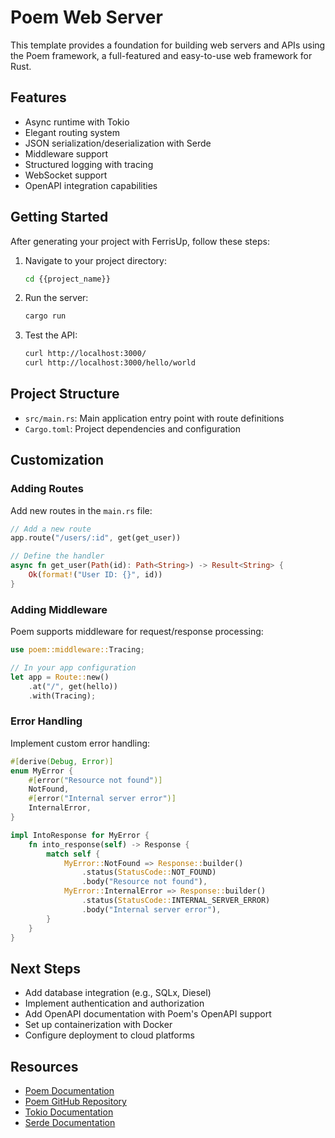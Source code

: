 # Poem Web Server

This template provides a foundation for building web servers and APIs using the Poem framework, a full-featured and easy-to-use web framework for Rust.

## Features

- Async runtime with Tokio
- Elegant routing system
- JSON serialization/deserialization with Serde
- Middleware support
- Structured logging with tracing
- WebSocket support
- OpenAPI integration capabilities

## Getting Started

After generating your project with FerrisUp, follow these steps:

1. Navigate to your project directory:
   ```bash
   cd {{project_name}}
   ```

2. Run the server:
   ```bash
   cargo run
   ```

3. Test the API:
   ```bash
   curl http://localhost:3000/
   curl http://localhost:3000/hello/world
   ```

## Project Structure

- `src/main.rs`: Main application entry point with route definitions
- `Cargo.toml`: Project dependencies and configuration

## Customization

### Adding Routes

Add new routes in the `main.rs` file:

```rust
// Add a new route
app.route("/users/:id", get(get_user))

// Define the handler
async fn get_user(Path(id): Path<String>) -> Result<String> {
    Ok(format!("User ID: {}", id))
}
```

### Adding Middleware

Poem supports middleware for request/response processing:

```rust
use poem::middleware::Tracing;

// In your app configuration
let app = Route::new()
    .at("/", get(hello))
    .with(Tracing);
```

### Error Handling

Implement custom error handling:

```rust
#[derive(Debug, Error)]
enum MyError {
    #[error("Resource not found")]
    NotFound,
    #[error("Internal server error")]
    InternalError,
}

impl IntoResponse for MyError {
    fn into_response(self) -> Response {
        match self {
            MyError::NotFound => Response::builder()
                .status(StatusCode::NOT_FOUND)
                .body("Resource not found"),
            MyError::InternalError => Response::builder()
                .status(StatusCode::INTERNAL_SERVER_ERROR)
                .body("Internal server error"),
        }
    }
}
```

## Next Steps

- Add database integration (e.g., SQLx, Diesel)
- Implement authentication and authorization
- Add OpenAPI documentation with Poem's OpenAPI support
- Set up containerization with Docker
- Configure deployment to cloud platforms

## Resources

- [Poem Documentation](https://docs.rs/poem/latest/poem/)
- [Poem GitHub Repository](https://github.com/poem-web/poem)
- [Tokio Documentation](https://tokio.rs/tokio/tutorial)
- [Serde Documentation](https://serde.rs/)
